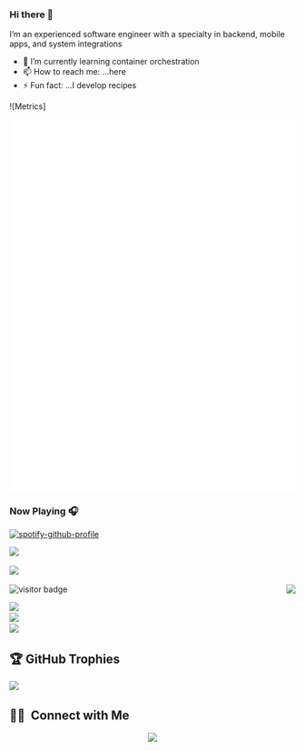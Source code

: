 ### Hi there 👋

 I’m an experienced software engineer with a specialty in backend, mobile apps, and system integrations
 
- 🌱 I’m currently learning container orchestration
- 📫 How to reach me: ...here
- ⚡ Fun fact: ...I develop recipes

![Metrics]

<img src="./github-metrics.svg">


### Now Playing 🎧
[![spotify-github-profile](https://spotify-github-profile.vercel.app/api/view?uid=31nm2vysignr2m5mn2sx42esz5ma&cover_image=true&theme=default&bar_color=91d190&bar_color_cover=false)](https://open.spotify.com/user/31nm2vysignr2m5mn2sx42esz5ma?si=re-6p8U5RK2t2_6Bt6RLUw&utm_source=copy-link&nd=1)

<!--img align='left' src="https://github-readme-stats.vercel.app/api?username=masgeek&show_icons=true&count_private=true"/-->

<a href="https://github.com/masgeek"><img width="50%" src="https://github-readme-stats.vercel.app/api?username=masgeek&count_private=true&theme=radical&title_color=7CF3A0"></a>

<a href="https://github.com/masgeek"><img width="50%" src="http://github-readme-streak-stats.herokuapp.com/?user=masgeek&theme=radical&date_format=M%20j%5B%2C%20Y%5D&ring=7CF3A0&fire=7CF3A0&sideNums=7CF3A0&count_private=true"></a>

<a href="https://github.com/masgeek">
<img align='right' src="https://github-readme-stats.vercel.app/api/top-langs?username=masgeek&show_icons=true&locale=en&count_private=true&theme=github_dark"/>
 </a>

<img src="https://visitor-badge.laobi.icu/badge?page_id=masgeek.masgeek" alt="visitor badge"/>

![](https://github-readme-stats.vercel.app/api?username=masgeek&theme=omni&hide_border=false&include_all_commits=true&count_private=true)<br/>
![](https://github-readme-streak-stats.herokuapp.com/?user=masgeek&theme=omni&hide_border=false)<br/>
![](https://github-readme-stats.vercel.app/api/top-langs/?username=masgeek&theme=omni&hide_border=false&include_all_commits=true&count_private=true&layout=compact)

## 🏆 GitHub Trophies
![](https://github-profile-trophy.vercel.app/?username=masgeek&theme=tokyonight&no-frame=false&no-bg=false&margin-w=4)

##  🤝🏻 &nbsp;Connect with Me

<p align="center">
<a href="https://www.linkedin.com/in/munywele">
 <img src="https://img.shields.io/badge/Sammy%20M----brightgreen?style=flat-square&logo=Linkedin&logoColor=white"/></a>

 </p>
